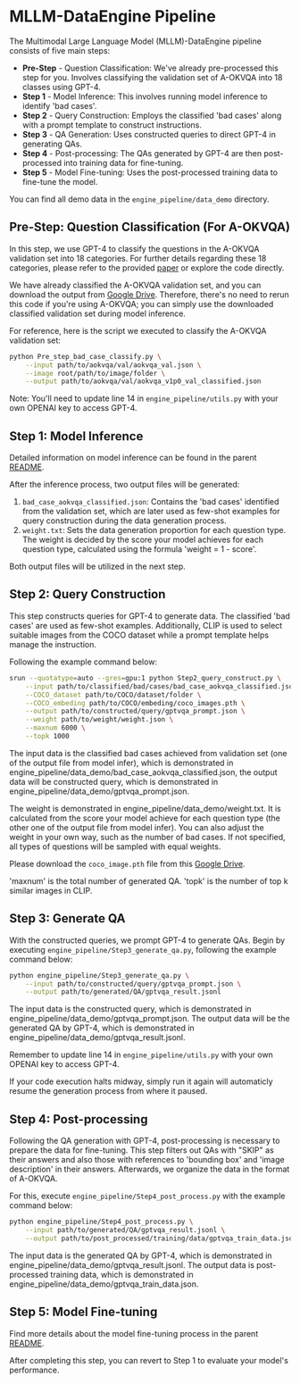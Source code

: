 # MLLM-DataEngine Pipeline

The Multimodal Large Language Model (MLLM)-DataEngine pipeline consists of five main steps:

- **Pre-Step** - Question Classification: We've already pre-processed this step for you. Involves classifying the validation set of A-OKVQA into 18 classes using GPT-4.
- **Step 1** - Model Inference: This involves running model inference to identify 'bad cases'.
- **Step 2** - Query Construction: Employs the classified 'bad cases' along with a prompt template to construct instructions.
- **Step 3** - QA Generation: Uses constructed queries to direct GPT-4 in generating QAs.
- **Step 4** - Post-processing: The QAs generated by GPT-4 are then post-processed into training data for fine-tuning.
- **Step 5** - Model Fine-tuning: Uses the post-processed training data to fine-tune the model.

You can find all demo data in the `engine_pipeline/data_demo` directory.

## Pre-Step: Question Classification (For A-OKVQA)

In this step, we use GPT-4 to classify the questions in the A-OKVQA validation set into 18 categories. For further details regarding these 18 categories, please refer to the provided [paper](https://arxiv.org/pdf/2308.13566.pdf) or explore the code directly.

We have already classified the A-OKVQA validation set, and you can download the output from [Google Drive]([https://drive.google.com/file/d/1RCQbCTIcdwqTJSmrZYlocXP87aDH3hgn/view?usp=drive_link](https://drive.google.com/file/d/1RE8nyVzXhIG7GMrYyKiQv10vY-gud2TK/view?usp=drive_link)). Therefore, there's no need to rerun this code if you're using A-OKVQA; you can simply use the downloaded classified validation set during model inference.

For reference, here is the script we executed to classify the A-OKVQA validation set:

```bash
python Pre_step_bad_case_classify.py \
    --input path/to/aokvqa/val/aokvqa_val.json \
    --image root/path/to/image/folder \
    --output path/to/aokvqa/val/aokvqa_v1p0_val_classified.json
```

Note: You'll need to update line 14 in `engine_pipeline/utils.py` with your own OPENAI key to access GPT-4.

## Step 1: Model Inference

Detailed information on model inference can be found in the parent [README](../README.md).

After the inference process, two output files will be generated:

1. `bad_case_aokvqa_classified.json`: Contains the 'bad cases' identified from the validation set, which are later used as few-shot examples for query construction during the data generation process.
2. `weight.txt`: Sets the data generation proportion for each question type. The weight is decided by the score your model achieves for each question type, calculated using the formula 'weight = 1 - score'.

Both output files will be utilized in the next step.

## Step 2: Query Construction

This step constructs queries for GPT-4 to generate data. The classified 'bad cases' are used as few-shot examples. Additionally, CLIP is used to select suitable images from the COCO dataset while a prompt template helps manage the instruction.

Following the example command below:

```bash
srun --quotatype=auto --gres=gpu:1 python Step2_query_construct.py \
    --input path/to/classified/bad/cases/bad_case_aokvqa_classified.json \
    --COCO_dataset path/to/COCO/dataset/folder \
    --COCO_embeding path/to/COCO/embeding/coco_images.pth \
    --output path/to/constructed/query/gptvqa_prompt.json \
    --weight path/to/weight/weight.json \
    --maxnum 6000 \
    --topk 1000
```

The input data is the classified bad cases achieved from validation set (one of the output file from model infer), which is demonstrated in engine_pipeline/data_demo/bad_case_aokvqa_classified.json, the output data will be constructed query, which is demonstrated in engine_pipeline/data_demo/gptvqa_prompt.json.

The weight is demonstrated in engine_pipeline/data_demo/weight.txt. It is calculated from the score your model achieve for each question type (the other one of the output file from model infer). You can also adjust the weight in your own way, such as the number of bad cases. If not specified, all types of questions will be sampled with equal weights.

Please download the `coco_image.pth` file from this [Google Drive](https://drive.google.com/file/d/150lBSs-cJiL1sznd5Ha9JO10sOrmZErp/view?usp=drive_link).

'maxnum' is the total number of generated QA. 'topk' is the number of top k similar images in CLIP.

## Step 3: Generate QA

With the constructed queries, we prompt GPT-4 to generate QAs. Begin by executing `engine_pipeline/Step3_generate_qa.py`, following the example command below:

```bash
python engine_pipeline/Step3_generate_qa.py \
    --input path/to/constructed/query/gptvqa_prompt.json \
    --output path/to/generated/QA/gptvqa_result.jsonl
```

The input data is the constructed query, which is demonstrated in engine_pipeline/data_demo/gptvqa_prompt.json. The output data will be the generated QA by GPT-4, which is demonstrated in engine_pipeline/data_demo/gptvqa_result.jsonl. 

Remember to update line 14 in `engine_pipeline/utils.py` with your own OPENAI key to access GPT-4.

If your code execution halts midway, simply run it again will automaticly resume the generation process from where it paused.

## Step 4: Post-processing

Following the QA generation with GPT-4, post-processing is necessary to prepare the data for fine-tuning. This step filters out QAs with "SKIP" as their answers and also those with references to 'bounding box' and 'image description' in their answers. Afterwards, we organize the data in the format of A-OKVQA.

For this, execute `engine_pipeline/Step4_post_process.py` with the example command below:

```bash
python engine_pipeline/Step4_post_process.py \
    --input path/to/generated/QA/gptvqa_result.jsonl \
    --output path/to/post_processed/training/data/gptvqa_train_data.json
```

The input data is the generated QA by GPT-4, which is demonstrated in engine_pipeline/data_demo/gptvqa_result.jsonl. The output data is post-processed training data, which is demonstrated in engine_pipeline/data_demo/gptvqa_train_data.json.

## Step 5: Model Fine-tuning

Find more details about the model fine-tuning process in the parent [README](../README.md).

After completing this step, you can revert to Step 1 to evaluate your model's performance.
